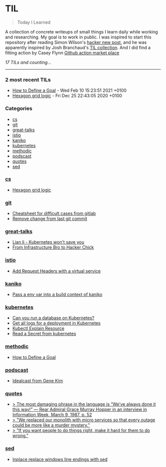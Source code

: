# TIL
> Today I Learned

A collection of concrete writeups of small things I learn daily while working
and researching. My goal is to work in public. I was inspired to start this
repository after reading Simon Wilson's [hacker new post][1], and he was
apparently inspired by Josh Branchaud's [TIL collection][2]. And I did find a fitting
action by Casey Flynn [Github action market place][3]


_17 TILs and counting..._

---

### 2 most recent TILs

- [How to Define a Goal](methodic/how-to-define-a-goal.md) - Wed Feb 10 15:23:51 2021 +0100
- [Hexagon grid logic](cs/hexagon-grid.md) - Fri Dec 25 22:43:05 2020 +0100

### Categories

- [cs](#cs)
- [git](#git)
- [great-talks](#great-talks)
- [istio](#istio)
- [kaniko](#kaniko)
- [kubernetes](#kubernetes)
- [methodic](#methodic)
- [podscast](#podscast)
- [quotes](#quotes)
- [sed](#sed)

### [cs](#cs)
- [Hexagon grid logic](cs/hexagon-grid.md)

### [git](#git)
- [Cheatsheet for difficult cases from gitlab](git/cheatsheet-for-difficult-cases.md)
- [Remove change from last git commit](git/remove-change-from-last-git-commit.md)

### [great-talks](#great-talks)
- [Lian li - Kubernetes won't save you](great-talks/cloud-native_kubernetes-wont-save-you.md)
- [From Infrastructure Bro to Hacker Chick](great-talks/from-infrastructure-bro-to-hacker-chick.md)

### [istio](#istio)
- [Add Request Headers with a virtual service](istio/virtual-service-add-headers.md)

### [kaniko](#kaniko)
- [Pass a env var into a build context of kaniko](kaniko/pass-env-var.md)

### [kubernetes](#kubernetes)
- [Can you run a database on Kubernetes?](kubernetes/database-on-kube.md)
- [Get all logs for a deployment in Kubernetes](kubernetes/get-all-logs-for-deployment.md)
- [Kubectl Explain Resource](kubernetes/kubectl-explain-resource.md)
- [Read a Secret from kubernetes](kubernetes/read-secrets-with-kubectl.md)

### [methodic](#methodic)
- [How to Define a Goal](methodic/how-to-define-a-goal.md)

### [podscast](#podscast)
- [Idealcast from Gene Kim](podscast/idealcast.md)

### [quotes](#quotes)
- [> The most damaging phrase in the language is “We’ve always done it this way!” — Rear Admiral Grace Murray Hopper in an interview in Information Week, March 9, 1987, p. 52](quotes/grace-hopper.md)
- [> "We replaced our monolith with micro services so that every outage could be more like a murder mystery."](quotes/murder_mystery.md)
- [> "If you want people to do things right, make it hard for them to do wrong."](quotes/things-right.md)

### [sed](#sed)
- [Inplace replace windows line endings with sed](sed/change-line-endings-inline.md)

[1]: https://simonwillison.net/2020/Apr/20/self-rewriting-readme/
[2]: https://github.com/jbranchaud/til
[3]: https://github.com/marketplace/actions/til-auto-format-readme

